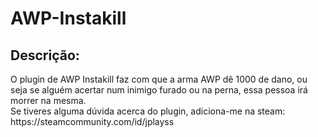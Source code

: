 # AWP-Instakill
<h2><b>Descrição:</b></h2>
O plugin de AWP Instakill faz com que a arma AWP dê 1000 de dano, ou seja se alguém acertar num inimigo furado ou na perna, essa pessoa irá morrer na mesma.
<br>
Se tiveres alguma dúvida acerca do plugin, adiciona-me na steam: https://steamcommunity.com/id/jplayss
